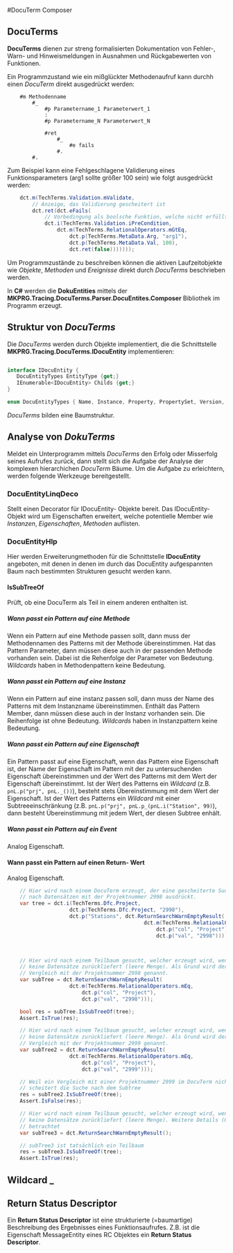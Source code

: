 ﻿#DocuTerm Composer

## DocuTerms

**DocuTerms** dienen zur streng formalisierten  Dokumentation von Fehler-, Warn- und Hinweismeldungen in Ausnahmen und Rückgabewerten von Funktionen.

Ein Programmzustand wie ein mißglückter Methodenaufruf kann durchh einen *DocuTerm* direkt ausgedrückt werden:

``````
    #m Methodenname 
        #_ 
            #p Parametername_1 Parameterwert_1
            :
            #p Parametername_N Parameterwert_N

            #ret
                #_
                    #e fails
                #.
        #.
``````        

Zum Beispiel kann eine Fehlgeschlagene Validierung eines Funktionsparameters (arg1 sollte größer 100 sein) wie folgt ausgedrückt werden:

``````C#
    dct.m(TechTerms.Validation.mValidate,
        // Anzeige, das Validierung gescheitert ist
        dct.ret(dct.eFails(
            // Vorbedingung als boolsche Funktion, welche nicht erfüllt wurde (z.B. muss arg1 >= 100 sein)
            dct.i(TechTerms.Validation.iPreCondition,        
                dct.m(TechTerms.RelationalOperators.mGtEq,                          
                    dct.p(TechTerms.MetaData.Arg, "arg1"),
                    dct.p(TechTerms.MetaData.Val, 100),
                    dct.ret(false)))))));

``````
Um Programmzustände zu beschreiben können die aktiven Laufzeitobjekte wie *Objekte*, *Methoden* und *Ereignisse*  direkt durch *DocuTerms* beschrieben werden.

In **C#** werden die **DokuEntities** mittels der **MKPRG.Tracing.DocuTerms.Parser.DocuEntites.Composer** Bibliothek im Programm erzeugt.

## Struktur von *DocuTerms*

Die *DocuTerms* werden durch Objekte implementiert, die die Schnittstelle **MKPRG.Tracing.DocuTerms.IDocuEntity** implementieren:

``````C#

interface IDocuEntity {
   DocuEntityTypes EntityType {get;}
   IEnumerable<IDocuEntity> Childs {get;}
}

enum DocuEntityTypes { Name, Instance, Property, PropertySet, Version, Event, Method, List, String, Text, Date, ReturnValue, KillIfNot, none, ListToEmbed};

``````
*DocuTerms* bilden eine Baumstruktur.


## Analyse von *DokuTerms*

Meldet ein Unterprogramm mittels *DocuTerms* den Erfolg oder Misserfolg seines Aufrufes zurück, dann stellt sich die Aufgabe der Analyse der komplexen hierarchichen *DocuTerm* Bäume. Um die Aufgabe zu erleichtern, werden folgende Werkzeuge bereitgestellt.

### DocuEntityLinqDeco

Stellt einen Decorator für IDocuEntity- Objekte bereit. Das IDocuEntity- Objekt wird um Eigenschaften erweitert, welche potentielle Member wie *Instanzen*, *Eigenschaften*, *Methoden* auflisten. 

### DocuEntityHlp

Hier werden Erweiterungmethoden für die Schnittstelle **IDocuEntity** angeboten, mit denen in denen im durch das DocuEntity aufgespannten Baum nach bestimmten Strukturen gesucht werden kann.



#### IsSubTreeOf

Prüft, ob eine DocuTerm als Teil in einem anderen enthalten ist.

##### Wann passt ein Pattern auf eine Methode

Wenn ein Pattern auf eine Methode passen sollt, dann muss der Methodennamen des Patterns mit der Methode übereinstimmen. Hat das Pattern Parameter, dann müssen diese auch in der passenden Methode vorhanden sein. Dabei ist die Rehenfolge der Parameter von Bedeutung.
*Wildcards* haben in Methodenpattern keine Bedeutung.

##### Wann passt ein Pattern auf eine Instanz

Wenn ein Pattern auf eine instanz passen soll, dann muss der Name des Patterns mit dem Instanzname übereinstimmen. Enthält das Pattern Member, dann müssen diese auch in der Instanz vorhanden sein. Die Reihenfolge ist ohne Bedeutung.
*Wildcards* haben in Instanzpattern keine Bedeutung.

##### Wann passt ein Pattern auf eine Eigenschaft

Ein Pattern passt auf eine Eigenschaft, wenn das Pattern eine Eigenschaft ist, der Name der Eigenschaft im Pattern mit der zu untersuchenden Eigenschaft übereinstimmen und der Wert des Patterns mit dem Wert der Eigenschaft übereinstimmt.
Ist der Wert des Patterns ein *Wildcard* (z.B. `pnL.p("prj", pnL._())`), besteht stets Übereinstimmung mit dem Wert der Eigenschaft.
Ist der Wert des Patterns ein *Wildcard* mit einer Subtreeeinschränkung (z.B. `pnL.p("prj", pnL.p_(pnL.i("Station", 99)`), dann besteht Übereinstimmung mit jedem Wert, der diesen Subtree enhält.

##### Wann passt ein Pattern auf ein Event

Analog Eigenschaft.

#### Wann passt ein Pattern auf einen Return- Wert

Analog Eigenschaft.

``````C#
    // Hier wird nach einem DocuTerm erzeugt, der eine gescheiterte Suche 
    // nach Datensätzen mit der Projektnummer 2998 ausdrückt.
    var tree = dct.i(TechTerms.Dfc.Project,
                    dct.p(TechTerms.Dfc.Project, "2998"),
                    dct.p("Stations", dct.ReturnSearchWarnEmptyResult(
                                            dct.m(TechTerms.RelationalOperators.mEq,
                                                dct.p("col", "Project"),
                                                dct.p("val", "2998")))));



    // Hier wird nach einem Teilbaum gesucht, welcher erzeugt wird, wenn eine Abfrage 
    // keine Datensätze zurückliefert (leere Menge). Als Grund wird der gescheiterte 
    // Vergleich mit der Projektnummer 2998 genannt. 
    var subTree = dct.ReturnSearchWarnEmptyResult(
                    dct.m(TechTerms.RelationalOperators.mEq,
                        dct.p("col", "Project"),
                        dct.p("val", "2998")));

    bool res = subTree.IsSubTreeOf(tree);
    Assert.IsTrue(res);

    // Hier wird nach einem Teilbaum gesucht, welcher erzeugt wird, wenn eine Abfrage 
    // keine Datensätze zurückliefert (leere Menge). Als Grund wird der gescheiterte 
    // Vergleich mit der Projektnummer 2999 genannt. 
    var subTree2 = dct.ReturnSearchWarnEmptyResult(
                    dct.m(TechTerms.RelationalOperators.mEq,
                        dct.p("col", "Project"),
                        dct.p("val", "2999")));

    // Weil ein Vergleich mit einer Projektnummer 2999 im DocuTerm nicht vorkommt,
    // scheitert die Suche nach dem Subtree
    res = subTree2.IsSubTreeOf(tree);
    Assert.IsFalse(res);

    // Hier wird nach einem Teilbaum gesucht, welcher erzeugt wird, wenn eine Abfrage 
    // keine Datensätze zurückliefert (leere Menge). Weitere Details (Grund) werden nicht 
    // betrachtet
    var subTree3 = dct.ReturnSearchWarnEmptyResult();

    // subTree3 ist tatsächlich ein Teilbaum
    res = subTree3.IsSubTreeOf(tree);
    Assert.IsTrue(res);
``````

## Wildcard _



## Return Status Descriptor

Ein **Return Status Descriptor** ist eine strukturierte (=baumartige) Beschreibung des Ergebnisses eines 
Funktionsaufrufes. Z.B. ist die Eigenschaft MessageEntity eines RC Objektes ein **Return Status Descriptor**.







